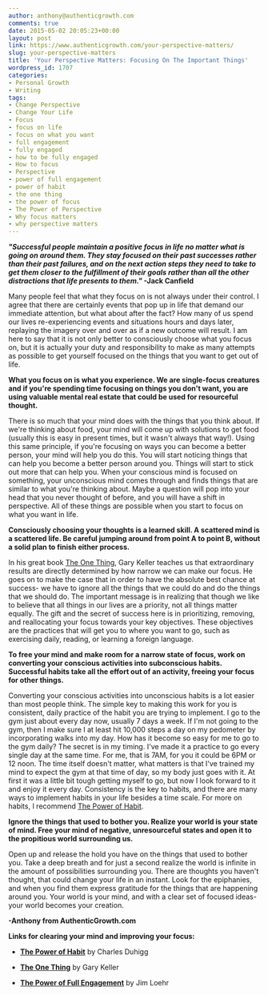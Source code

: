 ```yaml
---
author: anthony@authenticgrowth.com
comments: true
date: 2015-05-02 20:05:23+00:00
layout: post
link: https://www.authenticgrowth.com/your-perspective-matters/
slug: your-perspective-matters
title: 'Your Perspective Matters: Focusing On The Important Things'
wordpress_id: 1707
categories:
- Personal Growth
- Writing
tags:
- Change Perspective
- Change Your Life
- Focus
- focus on life
- focus on what you want
- full engagement
- fully engaged
- how to be fully engaged
- How to focus
- Perspective
- power of full engagement
- power of habit
- the one thing
- the power of focus
- The Power of Perspective
- Why focus matters
- why perspective matters
---
```


**_"Successful people maintain a positive focus in life no matter what is going on around them. They stay focused on their past successes rather than their past failures, and on the next action steps they need to take to get them closer to the fulfillment of their goals rather than all the other distractions that life presents to them."_ -Jack Canfield**

Many people feel that what they focus on is not always under their control. I agree that there are certainly events that pop up in life that demand our immediate attention, but what about after the fact? How many of us spend our lives re-experiencing events and situations hours and days later, replaying the imagery over and over as if a new outcome will result. I am here to say that it is not only better to consciously choose what you focus on, but it is actually your duty and responsibility to make as many attempts as possible to get yourself focused on the things that you want to get out of life.

**What you focus on is what you experience. We are single-focus creatures and if you're spending time focusing on things you don't want, you are using valuable mental real estate that could be used for resourceful thought.**

There is so much that your mind does with the things that you think about. If we're thinking about food, your mind will come up with solutions to get food (usually this is easy in present times, but it wasn't always that way!). Using this same principle, if you're focusing on ways you can become a better person, your mind will help you do this. You will start noticing things that can help you become a better person around you. Things will start to stick out more that can help you. When your conscious mind is focused on something, your unconscious mind comes through and finds things that are similar to what you're thinking about. Maybe a question will pop into your head that you never thought of before, and you will have a shift in perspective. All of these things are possible when you start to focus on what you want in life.

**Consciously choosing your thoughts is a learned skill. A scattered mind is a scattered life. Be careful jumping around from point A to point B, without a solid plan to finish either process.**

In his great book [The One Thing](http://amzn.to/1dDsJps), Gary Keller teaches us that extraordinary results are directly determined by how narrow we can make our focus. He goes on to make the case that in order to have the absolute best chance at success- we have to ignore all the things that we could do and do the things that we should do. The important message is in realizing that though we like to believe that all things in our lives are a priority, not all things matter equally. The gift and the secret of success here is in prioritizing, removing, and reallocating your focus towards your key objectives. These objectives are the practices that will get you to where you want to go, such as exercising daily, reading, or learning a foreign language.



**To free your mind and make room for a narrow state of focus, work on converting your conscious activities into subconscious habits. Successful habits take all the effort out of an activity, freeing your focus for other things.**

Converting your conscious activities into unconscious habits is a lot easier than most people think. The simple key to making this work for you is consistent, daily practice of the habit you are trying to implement. I go to the gym just about every day now, usually 7 days a week. If I'm not going to the gym, then I make sure I at least hit 10,000 steps a day on my pedometer by incorporating walks into my day. How has it become so easy for me to go to the gym daily? The secret is in my timing. I've made it a practice to go every single day at the same time. For me, that is 7AM, for you it could be 6PM or 12 noon. The time itself doesn't matter, what matters is that I've trained my mind to expect the gym at that time of day, so my body just goes with it. At first it was a little bit tough getting myself to go, but now I look forward to it and enjoy it every day. Consistency is the key to habits, and there are many ways to implement habits in your life besides a time scale. For more on habits, I recommend [The Power of Habit](http://amzn.to/1JIkwh9).

**Ignore the things that used to bother you. Realize your world is your state of mind. Free your mind of negative, unresourceful states and open it to the propitious world surrounding us.**

Open up and release the hold you have on the things that used to bother you. Take a deep breath and for just a second realize the world is infinite in the amount of possibilities surrounding you. There are thoughts you haven't thought, that could change your life in an instant. Look for the epiphanies, and when you find them express gratitude for the things that are happening around you. Your world is your mind, and with a clear set of focused ideas- your world becomes your creation.

**-Anthony from AuthenticGrowth.com**

**Links for clearing your mind and improving your focus:**



 	
  * **[The Power of Habit](http://amzn.to/1JIkwh9)** by Charles Duhigg

 	
  * **[The One Thing](http://amzn.to/1dDsJps)** by Gary Keller

 	
  * **[The Power of Full Engagement](http://amzn.to/1JImPRd)** by Jim Loehr



